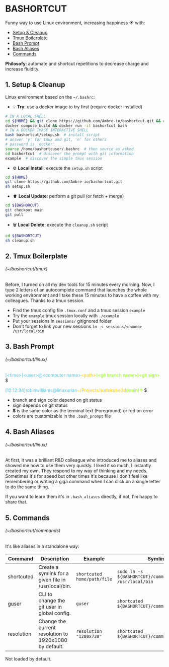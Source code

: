 # BASHORTCUT

Funny way to use Linux environment, increasing happiness ☀️ with:
- [Setup & Cleanup](#1-setup--cleanup)
- [Tmux Boilerplate](#2-tmux-boilerplate)
- [Bash Prompt](#3-bash-prompt)
- [Bash Aliases](#4-bash-aliases)
- [Commands](#5-commands)

**Philosofy**: automate and shortcut repetitions to decrease charge and increase fluidity.

## 1. Setup & Cleanup

Linux environment based on the `~/.bashrc`:

- 💡 **Try**: use a docker image to try first (require docker installed)

```bash
# IN A LOCAL SHELL
cd ${HOME} && git clone https://github.com/Ambre-io/bashortcut.git && cd bashortcut
docker compose build && docker run -it bashortcut bash
# IN A DOCKER IMAGE INTERACTIVE SHELL
bash bashortcut/setup.sh  # install script
# answer 'y' for tmux and git, 'n' for others
# password is 'docker'
source /home/bashortcuser/.bashrc  # then source as asked
cd bashortcut  # discover the prompt with git information
example  # discover the simple tmux session
```
- ⚙️ **Local Install**: execute the `setup.sh` script
```bash
cd ${HOME}
git clone https://github.com/Ambre-io/bashortcut.git
sh setup.sh
```
- ⬆️ **Local Update**: perform a git pull (or fetch + merge)
```bash
cd ${BASHORCUT}
git checkout main
git pull
```
- 🗑️ **Local Delete**: execute the `cleanup.sh` script
```bash
cd ${BASHORTCUT}
sh cleanup.sh
```

## 2. Tmux Boilerplate
###### (~/bashortcut/tmux)

Before, I turned on all my dev tools for 15 minutes every morning. Now, I type 2 letters of an autocomplete command
that launches the whole working environment and I take these 15 minutes to have a coffee with my colleagues.
Thanks to a tmux session.

- Find the tmux config file `.tmux.conf` and a tmux session `example`
- Try the `example` tmux session locally with `./example`
- Put your sessions in `sessions/` gitignored folder
- Don't forget to link your new sessions `ln -s sessions/<nwone> /usr/local/bin`

## 3. Bash Prompt
###### (~/bashortcut/linux)

<span style="color:#55c6e7">[&lt;time&gt;]&lt;user&gt;@&lt;computer name&gt;</span><span style="color:#FFCC00FF">&lt;path&gt;</span><span style="color:#8CFF00FF">(&lt;git branch name&gt;)&lt;git sign&gt;</span> $

<span style="color:#55c6e7">[12:12:34]robinwilliams@linuxurian</span><span style="color:#FFCC00FF">~/Projects/sudokube3d</span><span style="color:#8CFF00FF">(main)↑</span> $

- branch and sign color depend on git status
- sign depends on git status
- **$** is the same color as the terminal text (Foreground) or red on error
- colors are customizable in the `.bash_prompt` file

## 4. Bash Aliases
###### (~/bashortcut/linux)

At first, it was a brilliant R&D colleague who introduced me to aliases and showed me how to use them very quickly.
I liked it so much, I instantly created my own. They respond to my way of thinking and my needs.
Sometimes it's for speed but other times it's because I don't feel like remembering or writing a giga command when I can click on a single letter to do the same thing.

If you want to learn them it's in `.bash_aliases` directly, if not, I'm happy to share that.

## 5. Commands
###### (~/bashortcut/commands)

It's like aliases in a standalone way:

| Command   | Description                                            | Example                     | Symlink it                                                     |
|------------|--------------------------------------------------------|-----------------------------|----------------------------------------------------------------|
| shortcuted | Create a symlink for a given file in /usr/local/bin.   | `shortcuted home/path/file` | `sudo ln -s ${BASHORTCUT}/commands/shortcuted /usr/local/bin`  |
| guser      | CLI to change the git user in global config.           | `guser`                     | `shortcuted ${BASHORTCUT}/commands/guser`                      |
| resolution | Change the current resolution to 1920x1080 by default. | `resolution "1280x720"`     | `shortcuted ${BASHORTCUT}/commands/resolution`                 |

Not loaded by default.
